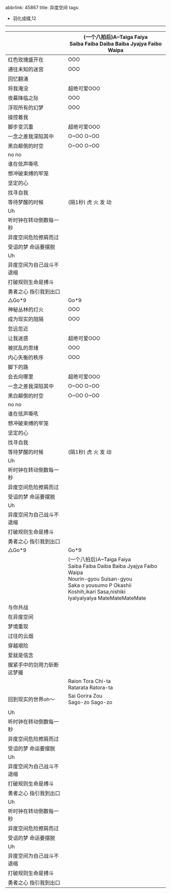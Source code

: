 abbrlink: 45867
title: 异度空间
tags:
  - 羽化成蝶,12
---
|      |(一个八拍后)A~Taiga Faiya<br>Saiba Faiba Daiba Baiba Jyajya Faibo Waipa|
|--|--|
|红色玫瑰盛开在|OOO|
|通往未知的迷宫|OOO|
|回忆翻涌|      |
|将我淹没|超绝可爱OOO|
|夜幕降临之际|OOO|
|浮现所有的幻梦|OOO|
|操控着我|      |
|脚步变沉重|超绝可爱OOO|
|一念之差我深陷其中|O~OO O~OO|
|黑白颠倒的时空|O~OO O~OO|
|no no|      |
|谁在低声嘶吼|      |
|想冲破束缚的牢笼|      |
|坚定的心|      |
|找寻自我|      |
|等待梦醒的时候|(隔1秒) 虎 火 发 动|
|Uh|      |
|听时钟在转动倒数每一秒|      |
|异度空间危险擦肩而过|      |
|受诅的梦 命运要摆脱|      |
|Uh|      |
|异度空间为自己战斗不退缩|      |
|打破规则生命是搏斗|      |
|勇者之心 指引我到出口|      |
|△Go*9|Go*9|
|神秘丛林的灯火|OOO|
|成为现实的阻隔|OOO|
|忽远忽近|      |
|让我迷惑|超绝可爱OOO|
|被扰乱的思绪|OOO|
|内心失衡的秩序|OOO|
|脚下的路|      |
|会去向哪里|超绝可爱OOO|
|一念之差我深陷其中|O~OO O~OO|
|黑白颠倒的时空|O~OO O~OO|
|no no|      |
|谁在低声嘶吼|      |
|想冲破束缚的牢笼|      |
|坚定的心|      |
|找寻自我|      |
|等待梦醒的时候|(隔1秒) 虎 火 发 动|
|Uh|      |
|听时钟在转动倒数每一秒|      |
|异度空间危险擦肩而过|      |
|受诅的梦 命运要摆脱|      |
|Uh|      |
|异度空间为自己战斗不退缩|      |
|打破规则生命是搏斗|      |
|勇者之心 指引我到出口|      |
|△Go*9|Go*9|
|      |(一个八拍后)A~Taiga Faiya<br>Saiba Faiba Daiba Baiba Jyajya Faibo Waipa<br>Nourin-gyou Suisan-gyou<br>Saka      o yousumo P Okashii<br>Koshih,ikari Sasa,nishiki<br>IyaIyaIyaIya MateMateMateMate|
|与你共战|      |
|在异度空间|      |
|梦境重现|      |
|过往的云烟|      |
|穿越艰险|      |
|爱就是信念|      |
|握紧手中的剑用力斩断这梦魇|      |
|      |Raion Tora Chi-ta<br>Ratarata Ratora-ta|
|回到现实的世界oh～|Sai Gorira Zou<br>Sago-zo Sago-zo|
|      |      |
|Uh|      |
|听时钟在转动倒数每一秒|      |
|异度空间危险擦肩而过|      |
|受诅的梦 命运要摆脱|      |
|Uh|      |
|异度空间为自己战斗不退缩|      |
|打破规则生命是搏斗|      |
|勇者之心 指引我到出口|      |
|Uh|      |
|听时钟在转动倒数每一秒|      |
|异度空间危险擦肩而过|      |
|受诅的梦 命运要摆脱|      |
|Uh|      |
|异度空间为自己战斗不退缩|      |
|打破规则生命是搏斗|      |
|勇者之心 指引我到出口|      |